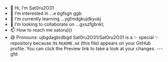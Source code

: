 - 👋 Hi, I’m Sat0ru2O31
- 👀 I’m interested in ...e bgfsgn ggb
- 🌱 I’m currently learning ...ygfmdgkujdkyukj
- 💞️ I’m looking to collaborate on ...gxszfgbnkl;
- 📫 How to reach me satoru)))
- 😄 Pronouns: ujbgdagbrdbgd
Sat0ru2O31/Sat0ru2O31 is a ✨ special ✨ repository because its `README.md` (this file) appears on your GitHub profile.
You can click the Preview link to take a look at your changes.
---gfd
